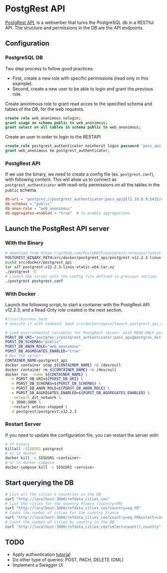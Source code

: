 # PostgRest API

[PostgRest API](https://docs.postgrest.org/en/v12/index.html), is a webserber that turns the PostgreSQL db in a RESTful API. The structure and permissions in the DB are the API endpoints.

## Configuration

### PostgreSQL DB

Two step process to follow good practices:
- First, create a new role with specific permissions (read only in this example).
- Second, create a new user to be able to login and grant the previous role.

Create anonimous role to grant read acces to the specified schema and tables of the DB, for the web requests.

```sql
create role web_anonimous nologin;
grant usage on schema public to web_anonimous;
grant select on all tables in schema public to web_anonimous;
```

Create an user in order to login to the RESTAPI
```sql
create role postgrest_authenticator noinherit login password 'pass_api';
grant web_anonimous to postgrest_authenticator;
```

### PostgRest API

If we use the binary, we need to create a config file (ex. `postgrest.conf`), with following content. This will allow us to connect as `postgrest_authenticator` with read-only permissions on all the tables in the `public` schema.

```conf
db-uri = "postgres://postgrest_authenticator:pass_api@172.19.0.9:5432/dst_airlines_db"
db-schemas = "public"
db-anon-role = "web_anonimous"
db-aggregates-enabled = "true"  # to enable aggregations
```

## Launch the PostgRest API server

### With the Binary

```bash
# download from https://github.com/PostgREST/postgrest/releases/latest
POSTGREST_BINARY_PATH=src/docker/postgrest_api/postgrest-v12.2.3-linux-static-x64.tar.xz
pushd src/docker/postgrest_api
tar xJf postgrest-v12.2.3-linux-static-x64.tar.xz
./postgrest -h
# Launch the server with the config file defined in previous section
./postgrest postgrest.conf
```

### With Docker

Launch the following script, to start a container with the PostgRest API v12.2.3, and a Read-Only role created in the next section.

```bash
#!/usr/bin/env bash
# execute it with command: bash src/docker/nginx/launch_postgrest_api_container.sh

# Load environmental variables for PostgRest server: with READ-ONLY permissions
PGRST_DB_URI="postgres://postgrest_authenticator:pass_api@postgres_dst:5432/dst_airlines_db"
PGRST_DB_SCHEMAS="public"
PGRST_DB_ANON_ROLE="web_anonimous"
PGRST_DB_AGGREGATES_ENABLED="true"
# Run the server
CONTAINER_NAME=postgrest_api
docker container stop ${CONTAINER_NAME} >& /dev/null
docker container rm ${CONTAINER_NAME} >& /dev/null
docker run --name ${CONTAINER_NAME} \
  -e PGRST_DB_URI=${PGRST_DB_URI} \
  -e PGRST_DB_SCHEMAS=${PGRST_DB_SCHEMAS} \
  -e PGRST_DB_ANON_ROLE=${PGRST_DB_ANON_ROLE} \
  -e PGRST_DB_AGGREGATES_ENABLED=${PGRST_DB_AGGREGATES_ENABLED} \
  --network dst_network \
  -p 3000:3000 \ 
  --restart unless-stopped \
  -d postgrest/postgrest:v12.2.3
```

### Restart Server

If you need to update the configuration file, you can restart the server with:

```bash
# If binary
killall -SIGUSR1 postgrest
# or in docker
docker kill -s SIGUSR1 <container>
# or in docker-compose
docker-compose kill -s SIGUSR1 <service>
```


## Start querying the DB

```bash
# List all the cities & countries in the DB
curl "http://localhost:3000/refdata_cities_coo"
# List the cities for the country France (country=FR)
curl "http://localhost:3000/refdata_cities_coo?country=eq.FR"
# Count the number of cities for the country France
curl "http://localhost:3000/refdata_cities_coo?country=eq.FR&select=count()"
# Count the number of cities by country in the DB
curl "http://localhost:3000/refdata_cities_coo?select=count(),country"
```

## TODO

- Apply authentication [tutorial](https://docs.postgrest.org/en/v12/tutorials/tut1.html)
- Do other type of queries: POST, PACH, DELETE (DML)
- Implement a Swagger UI
